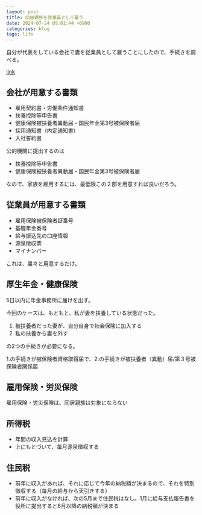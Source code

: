 ```yaml
---
layout: post
title: 同居親族を従業員として雇う
date: 2024-07-24 09:01:44 +0900
categories: blog
tags: life
---
```


自分が代表をしている会社で妻を従業員として雇うことにしたので、手続きを調べる。

[link](https://www.freee.co.jp/kb/kb-payroll/the-hired-procedure/)

## 会社が用意する書類

- 雇用契約書・労働条件通知書
- 扶養控除等申告書
- 健康保険被扶養者異動届・国民年金第3号被保険者届
- 採用通知書（内定通知書）
- 入社誓約書

公的機関に提出するのは

- 扶養控除等申告書
- 健康保険被扶養者異動届・国民年金第3号被保険者届

なので、家族を雇用するには、最低限この２部を用意すれば良いだろう。

## 従業員が用意する書類

- 雇用保険被保険者証番号
- 基礎年金番号
- 給与振込先の口座情報
- 源泉徴収票
- マイナンバー

これは、粛々と用意するだけ。

## 厚生年金・健康保険

5日以内に年金事務所に届けを出す。

今回のケースは、もともと、私が妻を扶養している状態だった。

1. 被扶養者だった妻が、自分自身で社会保険に加入する
2. 私の扶養から妻を外す

の2つの手続きが必要になる。

1.の手続きが被保険者資格取得届で、2.の手続きが被扶養者（異動）届/第３号被保険者関係届

## 雇用保険・労災保険

雇用保険・労災保険は、同居親族は対象にならない

## 所得税

- 年間の収入見込を計算
- 上にもとづいて、毎月源泉徴収する

## 住民税

- 前年に収入があれば、それに応じて今年の納税額が決まるので、それを特別徴収する（毎月の給与から天引きする）
- 前年に収入がなければ、次の5月まで住民税はなし。1月に給与支払報告書を役所に提出すると6月以降の納税額が決まる
